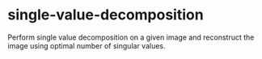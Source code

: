 # single-value-decomposition
Perform single value decomposition on a given image and reconstruct the image using optimal number of singular values.
